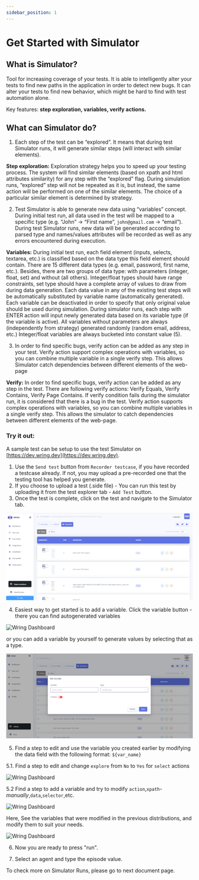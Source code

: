 ```yaml
---
sidebar_position: 1
---
```


# Get Started with Simulator 

## What is Simulator? 

Tool for increasing coverage of your tests. It is able to intelligently alter your tests to find new paths in the application in order to detect new bugs.  It can alter your tests to find new behavior, which might be hard to find with test automation alone.

Key features: **step exploration, variables, verify actions.**

## What can Simulator do?


1. Each step of the test can be “explored”. It means that during test Simulator runs, it will generate similar steps (will interact with similar elements). 

**Step exploration:**
Exploration strategy helps you to speed up your testing process. The system will find similar elements (based on xpath and html attributes similarity) for any step with the “explored” flag. During simulation runs, “explored” step will not be repeated as it is, but instead, the same action will be performed on one of the similar elements. The choice of a particular similar element is determined by strategy.

2. Test Simulator is able to generate new data using “variables” concept. During initial test run, all data used in the test will be mapped to a specific type (e.g. “John” -> “First name”, `john@gmail.com` -> “email”). During test Simulator runs, new data will be generated according to parsed type and names/values attributes will be recorded as well as any errors encountered during execution.

**Variables:**
During initial test run, each field element (inputs, selects, textarea, etc.) is classified based on the data type this field element should contain. There are 15 different data types (e.g. email, password, first name, etc.). Besides, there are two groups of data type: with parameters (integer, float, set) and without (all others). Integer/float types should have range constraints, set type should have a complete array of values to draw from during data generation. 
Each data value in any of the existing test steps will be automatically substituted by variable name (automatically generated). Each variable can be deactivated in order to specify that only original value should be used during simulation.
During simulator runs, each step with ENTER action will input newly generated data based on its variable type (if the variable is active).
All variables without parameters are always (independently from strategy) generated randomly (random email, address, etc.) Integer/float variables are always bucketed into constant value (5).

3. In order to find specific bugs, verify action can be added as any step in your test. Verify action support complex operations with variables, so you can combine multiple variable in a single verify step. This allows Simulator catch dependencies between different elements of the web-page

**Verify:**
In order to find specific bugs, verify action can be added as any step in the test. There are following verify actions: Verify Equals, Verify Contains, Verify Page Contains. If verify condition fails during the simulator run, it is considered that there is a bug in the test.
Verify action supports complex operations with variables, so you can combine multiple variables in a single verify step. This allows the simulator to catch dependencies between different elements of the web-page.


### Try it out:

A sample test can be setup to use the test Simulator on [https://dev.wring.dev](https://dev.wring.dev).


1. Use the `Send test` button from `Recorder testcase`, if you have recorded a testcase already. If not, you may upload a pre-recorded one that the testing tool has helped you generate.
2. If you choose to upload a test (.side file) - You can run this test by uploading it from the test explorer tab - `Add Test` button.
3. Once the test is complete, click on the test and navigate to the Simulator tab.

![Wring Dashboard](/img/Enhancer.png)


4. Easiest way to get started is to add a variable. Click the variable button - there you can find autogenerated variables 

![Wring Dashboard](/img/add.png)

or you can add a variable by yourself to generate values by selecting that as a type.

![Wring Dashboard](/img/ad-variable.png)

5. Find a step to edit and use the variable you created earlier by modifying the data field with the following format: `${var_name}`

5.1.  Find a step to edit and change `explore` from `No` to `Yes` for `select` actions

![Wring Dashboard](/img/edit.png)

5.2  Find a step to add a variable and try to modify `action`,`xpath`-*manually*,`data`,`selector`,etc.

![Wring Dashboard](/img/addd.png)

Here, See the variables that were modified in the previous distributions, and modify them to suit your needs.

![Wring Dashboard](/img/add1.png)


6. Now you are ready to press "run".

7. Select an agent and type the episode value.

To check more on Simulator Runs, please go to next document page.
